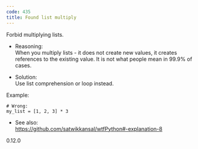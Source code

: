 ```yaml
---
code: 435
title: Found list multiply
---
```


Forbid multiplying lists.

  - Reasoning:  
    When you multiply lists - it does not create new values, it creates
    references to the existing value. It is not what people mean in
    99.9% of cases.

  - Solution:  
    Use list comprehension or loop instead.

Example:

    # Wrong:
    my_list = [1, 2, 3] * 3

  - See also:  
    <https://github.com/satwikkansal/wtfPython#-explanation-8>

<div class="versionadded">

0.12.0

</div>